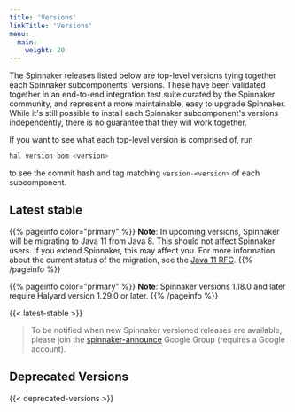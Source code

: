 ```yaml
---
title: 'Versions'
linkTitle: 'Versions'
menu:
  main:
    weight: 20
---
```


The Spinnaker releases listed below are top-level versions tying together each
Spinnaker subcomponents' versions. These have been validated together in an
end-to-end integration test suite curated by the Spinnaker community, and
represent a more maintainable, easy to upgrade Spinnaker. While
it's still possible to install each Spinnaker subcomponent's versions
independently, there is no guarantee that they will work together.

If you want to see what each top-level version is comprised of, run

```bash
hal version bom <version>
```

to see the commit hash and tag matching `version-<version>` of each
subcomponent.

## Latest stable

{{% pageinfo color="primary" %}}
**Note**: In upcoming versions, Spinnaker will be migrating to Java 11 from Java 8. This should not affect Spinnaker users. If you extend Spinnaker, this may affect you. For more information about the current status of the migration, see the [Java 11 RFC](https://github.com/spinnaker/governance/blob/master/rfc/java11.md).
{{% /pageinfo %}}

{{% pageinfo color="primary" %}}
**Note**: Spinnaker versions 1.18.0 and later require Halyard version 1.29.0 or later.
{{% /pageinfo %}}

{{< latest-stable >}}

> To be notified when new Spinnaker versioned releases are available, please join the
> [spinnaker-announce](https://groups.google.com/forum/#!forum/spinnaker-announce) Google
> Group (requires a Google account).

## Deprecated Versions

{{< deprecated-versions >}}
